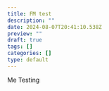 ```yaml
---
title: FM test
description: ""
date: 2024-08-07T20:41:10.538Z
preview: ""
draft: true
tags: []
categories: []
type: default
---
```


Me Testing
